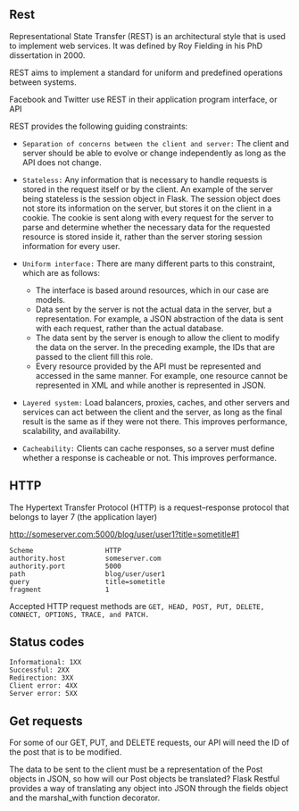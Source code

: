 ## Rest

Representational State Transfer (REST) is an architectural style that is used to implement
web services. It was defined by Roy Fielding in his PhD dissertation in 2000.

REST aims to implement a standard for uniform and predefined operations between systems.

Facebook and Twitter use REST in their
application program interface, or API

REST provides the following guiding constraints:
- `Separation of concerns between the client and server:` The client and server
should be able to evolve or change independently as long as the API does not
change.
- `Stateless:` Any information that is necessary to handle requests is stored in the
request itself or by the client. An example of the server being stateless is
the session object in Flask. The session object does not store its information on
the server, but stores it on the client in a cookie. The cookie is sent along with
every request for the server to parse and determine whether the necessary data
for the requested resource is stored inside it, rather than the server storing
session information for every user.

- `Uniform interface:` There are many different parts to this constraint, which are as
follows:
    - The interface is based around resources, which in our case are
models.
    - Data sent by the server is not the actual data in the server, but a
representation. For example, a JSON abstraction of the data is sent
with each request, rather than the actual database.
    - The data sent by the server is enough to allow the client to modify
the data on the server. In the preceding example, the IDs that are
passed to the client fill this role.
    - Every resource provided by the API must be represented and
accessed in the same manner. For example, one resource cannot be
represented in XML and while another is represented in JSON.

- `Layered system:` Load balancers, proxies, caches, and other servers and services
can act between the client and the server, as long as the final result is the same as
if they were not there. This improves performance, scalability, and availability.
- `Cacheability:` Clients can cache responses, so a server must define whether a
response is cacheable or not. This improves performance.


## HTTP
The Hypertext Transfer Protocol (HTTP) is a request–response protocol that belongs to
layer 7 (the application layer)


http://someserver.com:5000/blog/user/user1?title=sometitle#1


    Scheme                  HTTP
    authority.host          someserver.com
    authority.port          5000
    path                    blog/user/user1
    query                   title=sometitle
    fragment                1

Accepted HTTP request methods are `GET, HEAD, POST, PUT, DELETE, CONNECT, OPTIONS, TRACE, and PATCH.`

## Status codes

    Informational: 1XX
    Successful: 2XX
    Redirection: 3XX
    Client error: 4XX
    Server error: 5XX


## Get requests
For some of our GET, PUT, and DELETE requests, our API will need the ID of the post that is
to be modified.

The data to be sent to the client must be a representation of the Post objects in JSON, so
how will our Post objects be translated? Flask Restful provides a way of translating any
object into JSON through the fields object and the marshal_with function decorator.
